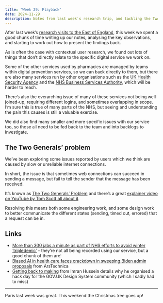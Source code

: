 ```yaml
---
title: "Week 29: Playback"
date: 2024-11-29
description: Notes from last week’s research trip, and tackling the Two Generals’ problem.
---
```


After last week’s [research visits to the East of England](/posts/week-28-research-on-sea/), this week we spent a good chunk of time writing up our notes, analysing the key observations, and starting to work out how to present the findings back.

As is often the case with contextual user research, we found out lots of things that don’t directly relate to the specific digital service we work on.

Some of the other services used by pharmacies are managed by teams within digital prevention services, so we can back directly to them, but there are also many services run by other organisations such as the [UK Health Security Agency](https://www.gov.uk/government/organisations/uk-health-security-agency) and the [NHS Business Services Authority](https://www.nhsbsa.nhs.uk), which will be harder to reach.

There’s also the overarching issue of many of these services not being well joined-up, requiring different logins, and sometimes overlapping in scope. I’m sure this is true of many parts of the NHS, but seeing and understanding the pain this causes is still a valuable exercise.

We did also find many smaller and more specific issues with our service too, so those all need to be fed back to the team and into backlogs to investigate.

## The Two Generals’ problem

We’ve been exploring some issues reported by users which we think are caused by slow or unreliable internet connections.

In short, the issue is that sometimes web connections can succeed in sending a message, but fail to tell the sender that the message has been received.

It’s known as [The Two Generals’ Problem](https://en.wikipedia.org/wiki/Two_Generals'_Problem) and there’s a great [explainer video on YouTube by Tom Scott all about it](https://www.youtube.com/watch?v=IP-rGJKSZ3s).

Resolving this means both some engineering work, and some design work to better communicate the different states (sending, timed out, errored) that a request can be in.

## Links

* [More than 300 jabs a minute as part of NHS efforts to avoid winter ‘tripledemic’](https://www.england.nhs.uk/2024/11/more-than-300-jabs-a-minute-as-part-of-nhs-efforts-to-avoid-winter-tripledemic/) - they’re not all being recorded using our service, but a good chunk of them are!
* [Biased AI in health care faces crackdown in sweeping Biden admin proposals](https://arstechnica.com/health/2024/11/biden-proposes-guardrails-on-health-care-ai-upping-weight-loss-drug-access/) from ArsTechnica
* [Getting back to making](https://imranhussain.uk/getting-back-to-making/) from Imran Hussein details why he organised a hack day for the GOV.UK Design System community (which I sadly had to miss)

---

Paris last week was great. This weekend the Christmas tree goes up!
